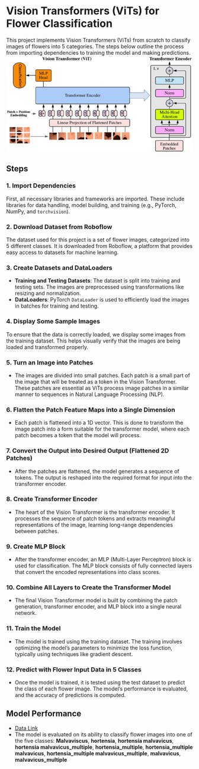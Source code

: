 # Vision Transformers (ViTs) for Flower Classification

This project implements Vision Transformers (ViTs) from scratch to classify images of flowers into 5 categories. The steps below outline the process from importing dependencies to training the model and making predictions.
![Alt Text](./vit_arch.png)


## Steps

### 1. Import Dependencies
First, all necessary libraries and frameworks are imported. These include libraries for data handling, model building, and training (e.g., PyTorch, NumPy, and `torchvision`).

### 2. Download Dataset from Roboflow
The dataset used for this project is a set of flower images, categorized into 5 different classes. It is downloaded from Roboflow, a platform that provides easy access to datasets for machine learning.

### 3. Create Datasets and DataLoaders
- **Training and Testing Datasets**: The dataset is split into training and testing sets. The images are preprocessed using transformations like resizing and normalization.
- **DataLoaders**: PyTorch `DataLoader` is used to efficiently load the images in batches for training and testing.

### 4. Display Some Sample Images
To ensure that the data is correctly loaded, we display some images from the training dataset. This helps visually verify that the images are being loaded and transformed properly.

### 5. Turn an Image into Patches
- The images are divided into small patches. Each patch is a small part of the image that will be treated as a token in the Vision Transformer. These patches are essential as ViTs process image patches in a similar manner to sequences in Natural Language Processing (NLP).

### 6. Flatten the Patch Feature Maps into a Single Dimension
- Each patch is flattened into a 1D vector. This is done to transform the image patch into a form suitable for the transformer model, where each patch becomes a token that the model will process.

### 7. Convert the Output into Desired Output (Flattened 2D Patches)
- After the patches are flattened, the model generates a sequence of tokens. The output is reshaped into the required format for input into the transformer encoder.

### 8. Create Transformer Encoder
- The heart of the Vision Transformer is the transformer encoder. It processes the sequence of patch tokens and extracts meaningful representations of the image, learning long-range dependencies between patches.

### 9. Create MLP Block
- After the transformer encoder, an MLP (Multi-Layer Perceptron) block is used for classification. The MLP block consists of fully connected layers that convert the encoded representations into class scores.

### 10. Combine All Layers to Create the Transformer Model
- The final Vision Transformer model is built by combining the patch generation, transformer encoder, and MLP block into a single neural network.

### 11. Train the Model
- The model is trained using the training dataset. The training involves optimizing the model’s parameters to minimize the loss function, typically using techniques like gradient descent.

### 12. Predict with Flower Input Data in 5 Classes
- Once the model is trained, it is tested using the test dataset to predict the class of each flower image. The model’s performance is evaluated, and the accuracy of predictions is computed.

## Model Performance
- [Data Link](https://universe.roboflow.com/adhithya-m-suresh-nsubg/classification-rho4j)
- The model is evaluated on its ability to classify flower images into one of the five classes: **Malvaviscus**,
      **hortensia**,
      **hortensia malvavicus**,
      **hortensia malvavicus_multiple**,
      **hortensia_multiple**,
      **hortensia_multiple malvavicus**,
      **hortensia_multiple malvavicus_multiple**,
      **malvavicus**,
      **malvavicus_multiple**
